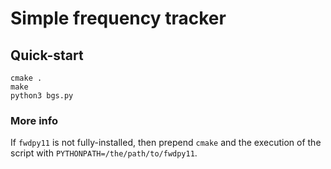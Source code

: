 # Simple frequency tracker

## Quick-start

```
cmake .
make
python3 bgs.py
```

### More info

If `fwdpy11` is not fully-installed, then prepend `cmake` and the execution of the script with `PYTHONPATH=/the/path/to/fwdpy11`.
